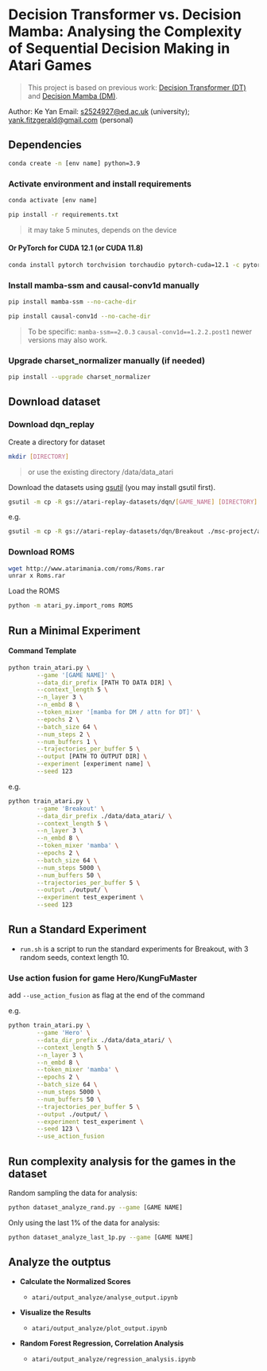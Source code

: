 # Decision Transformer vs. Decision Mamba: Analysing the Complexity of Sequential Decision Making in Atari Games

>This project is based on previous work: [Decision Transformer (DT)](https://github.com/kzl/decision-transformer) and [Decision Mamba (DM)](https://github.com/Toshihiro-Ota/decision-mamba).

Author: Ke Yan
Email: s2524927@ed.ac.uk (university); yank.fitzgerald@gmail.com (personal)


## Dependencies

```bash
conda create -n [env name] python=3.9
```

### Activate environment and install requirements

```bash
conda activate [env name]
```

```bash
pip install -r requirements.txt
```

> it may take 5 minutes, depends on the device

#### Or PyTorch for CUDA 12.1 (or CUDA 11.8)

```bash
conda install pytorch torchvision torchaudio pytorch-cuda=12.1 -c pytorch -c nvidia
```

### Install mamba-ssm and causal-conv1d manually

```bash
pip install mamba-ssm --no-cache-dir
```

```bash
pip install causal-conv1d --no-cache-dir
```

> To be specific:
> `mamba-ssm==2.0.3`
> `causal-conv1d==1.2.2.post1`
> newer versions may also work.

### Upgrade charset_normalizer manually (if needed)

```bash
pip install --upgrade charset_normalizer
```

## Download dataset

### Download dqn_replay

Create a directory for dataset 

```bash
mkdir [DIRECTORY]
```
> or use the existing directory /data/data_atari

Download the datasets using [gsutil](https://cloud.google.com/storage/docs/gsutil_install#install) (you may install gsutil first).


```bash
gsutil -m cp -R gs://atari-replay-datasets/dqn/[GAME_NAME] [DIRECTORY]
```

e.g.

```bash
gsutil -m cp -R gs://atari-replay-datasets/dqn/Breakout ./msc-project/atari/data/data_atari
```

### Download ROMS 
```bash
wget http://www.atarimania.com/roms/Roms.rar
unrar x Roms.rar
```

Load the ROMS

``` bash
python -m atari_py.import_roms ROMS
```

## Run a Minimal Experiment

#### Command Template

```bash
python train_atari.py \
        --game '[GAME NAME]' \
        --data_dir_prefix [PATH TO DATA DIR] \
        --context_length 5 \
        --n_layer 3 \
        --n_embd 8 \
        --token_mixer '[mamba for DM / attn for DT]' \
        --epochs 2 \
        --batch_size 64 \
        --num_steps 2 \
        --num_buffers 1 \
        --trajectories_per_buffer 5 \
        --output [PATH TO OUTPUT DIR] \
        --experiment [experiment name] \
        --seed 123
```

e.g.

```bash
python train_atari.py \
        --game 'Breakout' \
        --data_dir_prefix ./data/data_atari/ \
        --context_length 5 \
        --n_layer 3 \
        --n_embd 8 \
        --token_mixer 'mamba' \
        --epochs 2 \
        --batch_size 64 \
        --num_steps 5000 \
        --num_buffers 50 \
        --trajectories_per_buffer 5 \
        --output ./output/ \
        --experiment test_experiment \
        --seed 123
```

## Run a Standard Experiment

- `run.sh` is a script to run the standard experiments for Breakout, with 3 random seeds, context length 10.

### Use action fusion for game Hero/KungFuMaster

add `--use_action_fusion` as flag at the end of the command

e.g.

```bash
python train_atari.py \
        --game 'Hero' \
        --data_dir_prefix ./data/data_atari/ \
        --context_length 5 \
        --n_layer 3 \
        --n_embd 8 \
        --token_mixer 'mamba' \
        --epochs 2 \
        --batch_size 64 \
        --num_steps 5000 \
        --num_buffers 50 \
        --trajectories_per_buffer 5 \
        --output ./output/ \
        --experiment test_experiment \
        --seed 123 \
        --use_action_fusion
```


## Run complexity analysis for the games in the dataset

Random sampling the data for analysis:

```bash
python dataset_analyze_rand.py --game [GAME NAME] 
```

Only using the last 1% of the data for analysis:

```bash
python dataset_analyze_last_1p.py --game [GAME NAME] 
```

## Analyze the outptus

- **Calculate the Normalized Scores**

  - `atari/output_analyze/analyse_output.ipynb`

- **Visualize the Results**

  - `atari/output_analyze/plot_output.ipynb`

- **Random Forest Regression, Correlation Analysis**

  - `atari/output_analyze/regression_analysis.ipynb`
